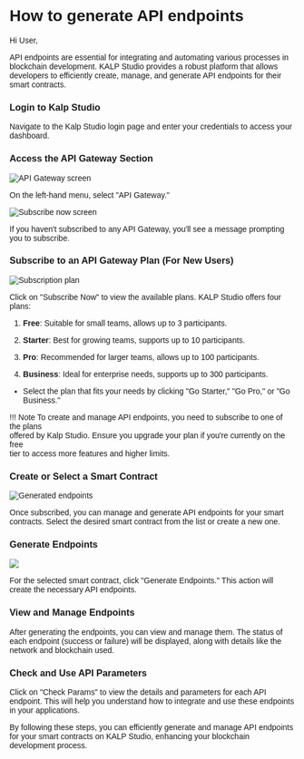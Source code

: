 <style>  body { font-family: "Source Sans 3", sans-serif!important; }</style>

<link  href="https://fonts.googleapis.com/css2?family=Source+Sans+3:ital,wght@0,200..900;1,200..900&display=swap"  rel="stylesheet">  <link  rel="stylesheet"  href="https://fonts.googleapis.com/icon?family=Material+Icons">

# **How to generate API endpoints**

Hi User,

API endpoints are essential for integrating and automating various processes in blockchain development. KALP Studio provides a robust platform that allows developers to efficiently create, manage, and generate API endpoints for their smart contracts.

### **Login to Kalp Studio**

Navigate to the Kalp Studio login page and enter your credentials to access your dashboard.

### **Access the API Gateway Section**

![API Gateway screen](https://docs.kalp.studio/~gitbook/image?url=https%3A%2F%2F1148605496-files.gitbook.io%2F%7E%2Ffiles%2Fv0%2Fb%2Fgitbook-x-prod.appspot.com%2Fo%2Fspaces%252F4gkv2XhY4CmWY6Vp0djW%252Fuploads%252FB4IsjeqP54P6c3xj7x13%252Fimage.png%3Falt%3Dmedia%26token%3Daf55dedb-8c16-4fec-8dbd-db72bebab780&width=768&dpr=4&quality=100&sign=5a43a9e8&sv=1)

On the left-hand menu, select "API Gateway."

![Subscribe now screen](https://docs.kalp.studio/~gitbook/image?url=https%3A%2F%2F1148605496-files.gitbook.io%2F%7E%2Ffiles%2Fv0%2Fb%2Fgitbook-x-prod.appspot.com%2Fo%2Fspaces%252F4gkv2XhY4CmWY6Vp0djW%252Fuploads%252Fk2LdzunbItdtTDw19ZMQ%252Fimage.png%3Falt%3Dmedia%26token%3D17a92fea-613e-4ab8-8aa6-6685f13b3e2c&width=768&dpr=4&quality=100&sign=dec93db2&sv=1)

If you haven't subscribed to any API Gateway, you'll see a message prompting you to subscribe.

### **Subscribe to an API Gateway Plan (For New Users)**

![Subscription plan](https://docs.kalp.studio/~gitbook/image?url=https%3A%2F%2F1148605496-files.gitbook.io%2F%7E%2Ffiles%2Fv0%2Fb%2Fgitbook-x-prod.appspot.com%2Fo%2Fspaces%252F4gkv2XhY4CmWY6Vp0djW%252Fuploads%252FE7xEFDRvoAPVxAQFAiW9%252Fimage.png%3Falt%3Dmedia%26token%3De91a00f2-b6f5-41ad-a47e-7c80d7e40fc1&width=768&dpr=4&quality=100&sign=8924f577&sv=1)

Click on "Subscribe Now" to view the available plans. KALP Studio offers four plans:

1.  **Free**: Suitable for small teams, allows up to 3 participants.
    
2.  **Starter**: Best for growing teams, supports up to 10 participants.
    
3.  **Pro**: Recommended for larger teams, allows up to 100 participants.
    
4.  **Business**: Ideal for enterprise needs, supports up to 300 participants.
    

-   Select the plan that fits your needs by clicking "Go Starter," "Go Pro," or "Go Business."

!!! Note 
    To create and manage API endpoints, you need to subscribe to one of the plans   
    offered by Kalp Studio. Ensure you upgrade your plan if you're currently on the free  
    tier to access more features and higher limits.

### **Create or Select a Smart Contract**

![Generated endpoints](https://docs.kalp.studio/~gitbook/image?url=https%3A%2F%2F1148605496-files.gitbook.io%2F%7E%2Ffiles%2Fv0%2Fb%2Fgitbook-x-prod.appspot.com%2Fo%2Fspaces%252F4gkv2XhY4CmWY6Vp0djW%252Fuploads%252FDp1BvRg3fmh7uMbjW8cn%252Fimage.png%3Falt%3Dmedia%26token%3Dd9200bdc-3751-432d-b9e5-7bce8f1887b4&width=768&dpr=4&quality=100&sign=675d829e&sv=1)

Once subscribed, you can manage and generate API endpoints for your smart contracts. Select the desired smart contract from the list or create a new one.

### **Generate Endpoints**

![](https://docs.kalp.studio/~gitbook/image?url=https%3A%2F%2F1148605496-files.gitbook.io%2F%7E%2Ffiles%2Fv0%2Fb%2Fgitbook-x-prod.appspot.com%2Fo%2Fspaces%252F4gkv2XhY4CmWY6Vp0djW%252Fuploads%252Fi2ZiorffUoP6KgwHm2xz%252Fimage.png%3Falt%3Dmedia%26token%3D294033ba-1320-45c8-9b95-fff75dfe0530&width=768&dpr=4&quality=100&sign=9cf463cd&sv=1)

For the selected smart contract, click "Generate Endpoints." This action will create the necessary API endpoints.

### **View and Manage Endpoints**

After generating the endpoints, you can view and manage them. The status of each endpoint (success or failure) will be displayed, along with details like the network and blockchain used.

### **Check and Use API Parameters**

Click on "Check Params" to view the details and parameters for each API endpoint. This will help you understand how to integrate and use these endpoints in your applications.

By following these steps, you can efficiently generate and manage API endpoints for your smart contracts on KALP Studio, enhancing your blockchain development process.